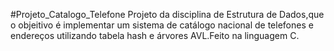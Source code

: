#Projeto_Catalogo_Telefone
Projeto da disciplina de Estrutura de Dados,que o objeitivo é implementar um sistema de catálogo nacional de telefones e endereços utilizando tabela hash e árvores AVL.Feito na linguagem C.
